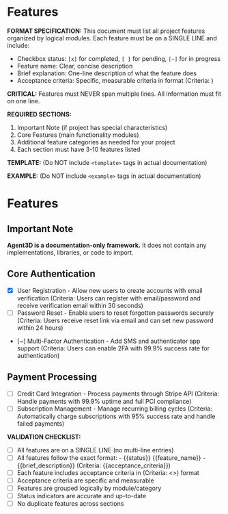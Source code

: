 # Features

**FORMAT SPECIFICATION:** This document must list all project features organized by logical modules. Each feature must be on a SINGLE LINE and include:
- Checkbox status: `[x]` for completed, `[ ]` for pending, `[~]` for in progress
- Feature name: Clear, concise description
- Brief explanation: One-line description of what the feature does
- Acceptance criteria: Specific, measurable criteria in format (Criteria: <criteria description>)

**CRITICAL:** Features must NEVER span multiple lines. All information must fit on one line.

**REQUIRED SECTIONS:**
1. Important Note (if project has special characteristics)
2. Core Features (main functionality modules)
3. Additional feature categories as needed for your project
4. Each section must have 3-10 features listed

**TEMPLATE:** (Do NOT include `<template>` tags in actual documentation)
<template>
# Features

## Important Note
{{project_special_note}}

## Core {{module_name}}
- {{status}} {{feature_name}} - {{brief_description}} (Criteria: {{acceptance_criteria}})
- {{status}} {{feature_name}} - {{brief_description}} (Criteria: {{acceptance_criteria}})
- {{status}} {{feature_name}} - {{brief_description}} (Criteria: {{acceptance_criteria}})

## {{additional_module_name}}
- {{status}} {{feature_name}} - {{brief_description}} (Criteria: {{acceptance_criteria}})
- {{status}} {{feature_name}} - {{brief_description}} (Criteria: {{acceptance_criteria}})
</template>

**EXAMPLE:** (Do NOT include `<example>` tags in actual documentation)
<example>
# Features

## Important Note
**Agent3D is a documentation-only framework.** It does not contain any implementations, libraries, or code to import.

## Core Authentication
- [x] User Registration - Allow new users to create accounts with email verification (Criteria: Users can register with email/password and receive verification email within 30 seconds)
- [ ] Password Reset - Enable users to reset forgotten passwords securely (Criteria: Users receive reset link via email and can set new password within 24 hours)
- [~] Multi-Factor Authentication - Add SMS and authenticator app support (Criteria: Users can enable 2FA with 99.9% success rate for authentication)

## Payment Processing
- [ ] Credit Card Integration - Process payments through Stripe API (Criteria: Handle payments with 99.9% uptime and full PCI compliance)
- [ ] Subscription Management - Manage recurring billing cycles (Criteria: Automatically charge subscriptions with 95% success rate and handle failed payments)
</example>

**VALIDATION CHECKLIST:**
- [ ] All features are on a SINGLE LINE (no multi-line entries)
- [ ] All features follow the exact format: - {{status}} {{feature_name}} - {{brief_description}} (Criteria: {{acceptance_criteria}})
- [ ] Each feature includes acceptance criteria in (Criteria: <>) format
- [ ] Acceptance criteria are specific and measurable
- [ ] Features are grouped logically by module/category
- [ ] Status indicators are accurate and up-to-date
- [ ] No duplicate features across sections
